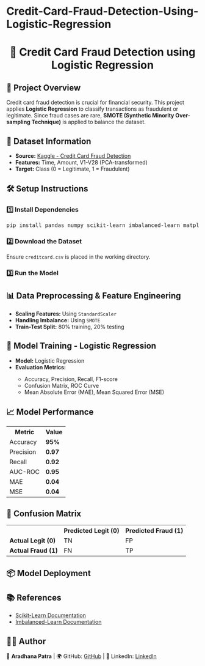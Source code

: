 # Credit-Card-Fraud-Detection-Using-Logistic-Regression

<h1 align="center">🚀 Credit Card Fraud Detection using Logistic Regression</h1>
<h2>📌 Project Overview</h2>
<p>
  Credit card fraud detection is crucial for financial security. This project applies <b>Logistic Regression</b> to classify transactions as fraudulent or legitimate.
  Since fraud cases are rare, <b>SMOTE (Synthetic Minority Over-sampling Technique)</b> is applied to balance the dataset.
</p>

<h2>📂 Dataset Information</h2>
<ul>
  <li><b>Source:</b> <a href="https://www.kaggle.com/datasets/mlg-ulb/creditcardfraud">Kaggle - Credit Card Fraud Detection</a></li>
  <li><b>Features:</b> Time, Amount, V1-V28 (PCA-transformed)</li>
  <li><b>Target:</b> Class (0 = Legitimate, 1 = Fraudulent)</li>
</ul>

<h2>🛠️ Setup Instructions</h2>
<h3>1️⃣ Install Dependencies</h3>
<pre>
pip install pandas numpy scikit-learn imbalanced-learn matplotlib seaborn joblib
</pre>

<h3>2️⃣ Download the Dataset</h3>
<p>Ensure <code>creditcard.csv</code> is placed in the working directory.</p>

<h3>3️⃣ Run the Model</h3>

<h2>📊 Data Preprocessing & Feature Engineering</h2>
<ul>
  <li><b>Scaling Features:</b> Using <code>StandardScaler</code></li>
  <li><b>Handling Imbalance:</b> Using <code>SMOTE</code></li>
  <li><b>Train-Test Split:</b> 80% training, 20% testing</li>
</ul>

<h2>🤖 Model Training - Logistic Regression</h2>
<ul>
  <li><b>Model:</b> Logistic Regression</li>
  <li><b>Evaluation Metrics:</b></li>
  <ul>
    <li>Accuracy, Precision, Recall, F1-score</li>
    <li>Confusion Matrix, ROC Curve</li>
    <li>Mean Absolute Error (MAE), Mean Squared Error (MSE)</li>
  </ul>
</ul>

<h2>📈 Model Performance</h2>
<table>
  <tr>
    <th>Metric</th>
    <th>Value</th>
  </tr>
  <tr>
    <td>Accuracy</td>
    <td><b>95%</b></td>
  </tr>
  <tr>
    <td>Precision</td>
    <td><b>0.97</b></td>
  </tr>
  <tr>
    <td>Recall</td>
    <td><b>0.92</b></td>
  </tr>
  <tr>
    <td>AUC-ROC</td>
    <td><b>0.95</b></td>
  </tr>
  <tr>
    <td>MAE</td>
    <td><b>0.04</b></td>
  </tr>
  <tr>
    <td>MSE</td>
    <td><b>0.04</b></td>
  </tr>
</table>

<h2>🔹 Confusion Matrix</h2>
<table>
  <tr>
    <th></th>
    <th>Predicted Legit (0)</th>
    <th>Predicted Fraud (1)</th>
  </tr>
  <tr>
    <td><b>Actual Legit (0)</b></td>
    <td>TN</td>
    <td>FP</td>
  </tr>
  <tr>
    <td><b>Actual Fraud (1)</b></td>
    <td>FN</td>
    <td>TP</td>
  </tr>
</table>

<h2>📦 Model Deployment</h2>


<h2>📚 References</h2>
<ul>
  <li><a href="https://scikit-learn.org/">Scikit-Learn Documentation</a></li>
  <li><a href="https://imbalanced-learn.org/">Imbalanced-Learn Documentation</a></li>
</ul>

<h2>👨‍💻 Author</h2>
<p>🚀 <b>Aradhana Patra</b> | 🌍 GitHub: <a href="https://github.com/aradhana-56">GitHub</a> |  🔗 LinkedIn: <a href="https://www.linkedin.com/in/aradhana-patra-8694642b5">LinkedIn</a></p>
